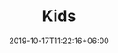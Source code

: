 ---
title: "Kids"
date: 2019-10-17T11:22:16+06:00
draft: false
description : "this is a meta description"
---